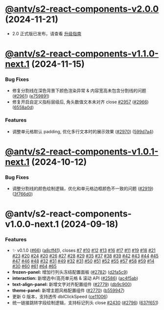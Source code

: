 # [@antv/s2-react-components-v2.0.0](#) (2024-11-21)

* 2.0 正式版已发布，请查看 [升级指南](https://s2.antv.antgroup.com/manual/migration-v2)

# [@antv/s2-react-components-v1.1.0-next.1](https://github.com/antvis/S2/compare/@antv/s2-react-components-v1.0.1-next.1...@antv/s2-react-components-v1.1.0-next.1) (2024-11-15)


### Bug Fixes

* 修复分割线在深色背景下颜色渲染异常 & 内容宽高未包含分割线的问题 ([#2961](https://github.com/antvis/S2/issues/2961)) ([e759891](https://github.com/antvis/S2/commit/e759891865eee0940d0f5c92345d5490e10eb57c))
* 修复开启自定义指标层级后, 角头数值文本未对齐 close [#2957](https://github.com/antvis/S2/issues/2957) ([#2966](https://github.com/antvis/S2/issues/2966)) ([6558a0d](https://github.com/antvis/S2/commit/6558a0df55dc324e1810e2f2a5d314de7389e2b1))


### Features

* 调整单元格默认 padding, 优化多行文本时的展示效果 ([#2970](https://github.com/antvis/S2/issues/2970)) ([599d7a4](https://github.com/antvis/S2/commit/599d7a4e76d2b606bdb0509eb684f47870a9e69d))

# [@antv/s2-react-components-v1.0.1-next.1](https://github.com/antvis/S2/compare/@antv/s2-react-components-v1.0.0...@antv/s2-react-components-v1.0.1-next.1) (2024-10-12)

### Bug Fixes

* 调整分割线的颜色绘制逻辑，优化和单元格边框颜色不一致的问题 ([#2919](https://github.com/antvis/S2/issues/2919)) ([3f766d0](https://github.com/antvis/S2/commit/3f766d02b14bf6d6ebac34b302a0232a58afe500))

# @antv/s2-react-components-v1.0.0-next.1 (2024-09-18)

### Features

* ✨ v0.1.0 ([#66](https://github.com/antvis/S2/issues/66)) ([a8cff41](https://github.com/antvis/S2/commit/a8cff413a15a4c050c82e87808e9ec2af8eb576d)), closes [#7](https://github.com/antvis/S2/issues/7) [#10](https://github.com/antvis/S2/issues/10) [#12](https://github.com/antvis/S2/issues/12) [#13](https://github.com/antvis/S2/issues/13) [#16](https://github.com/antvis/S2/issues/16) [#17](https://github.com/antvis/S2/issues/17) [#11](https://github.com/antvis/S2/issues/11) [#19](https://github.com/antvis/S2/issues/19) [#18](https://github.com/antvis/S2/issues/18) [#21](https://github.com/antvis/S2/issues/21) [#23](https://github.com/antvis/S2/issues/23) [#20](https://github.com/antvis/S2/issues/20) [#24](https://github.com/antvis/S2/issues/24) [#20](https://github.com/antvis/S2/issues/20) [#26](https://github.com/antvis/S2/issues/26) [#27](https://github.com/antvis/S2/issues/27) [#28](https://github.com/antvis/S2/issues/28) [#29](https://github.com/antvis/S2/issues/29) [#35](https://github.com/antvis/S2/issues/35) [#37](https://github.com/antvis/S2/issues/37) [#38](https://github.com/antvis/S2/issues/38) [#39](https://github.com/antvis/S2/issues/39) [#42](https://github.com/antvis/S2/issues/42) [#43](https://github.com/antvis/S2/issues/43) [#44](https://github.com/antvis/S2/issues/44) [#45](https://github.com/antvis/S2/issues/45) [#47](https://github.com/antvis/S2/issues/47) [#46](https://github.com/antvis/S2/issues/46) [#48](https://github.com/antvis/S2/issues/48) [#32](https://github.com/antvis/S2/issues/32) [#31](https://github.com/antvis/S2/issues/31) [#49](https://github.com/antvis/S2/issues/49) [#32](https://github.com/antvis/S2/issues/32) [#31](https://github.com/antvis/S2/issues/31) [#50](https://github.com/antvis/S2/issues/50) [#51](https://github.com/antvis/S2/issues/51) [#52](https://github.com/antvis/S2/issues/52) [#55](https://github.com/antvis/S2/issues/55) [#57](https://github.com/antvis/S2/issues/57) [#58](https://github.com/antvis/S2/issues/58) [#59](https://github.com/antvis/S2/issues/59) [#14](https://github.com/antvis/S2/issues/14) [#30](https://github.com/antvis/S2/issues/30) [#60](https://github.com/antvis/S2/issues/60) [#61](https://github.com/antvis/S2/issues/61) [#64](https://github.com/antvis/S2/issues/64) [#65](https://github.com/antvis/S2/issues/65)
* **frozen-panel:** 增加行列头冻结配置面板 ([#2782](https://github.com/antvis/S2/issues/2782)) ([d2fa5c9](https://github.com/antvis/S2/commit/d2fa5c958cee04a09d95ae481d62fd035728c7ae))
* **interaction:** 新增选中/高亮单元格 & 滚动 API ([#2586](https://github.com/antvis/S2/issues/2586)) ([ac4f5ab](https://github.com/antvis/S2/commit/ac4f5ab9d87bf9bf725b2ef872342a597823ebf6))
* **text-align-panel:** 新增文字对齐配置组件 ([#2779](https://github.com/antvis/S2/issues/2779)) ([db9c900](https://github.com/antvis/S2/commit/db9c9005e4cda64e84d95c0bdc432a55209c2f3b))
* **theme-panel:** 新增主题风格配置组件 ([#2770](https://github.com/antvis/S2/issues/2770)) ([b559947](https://github.com/antvis/S2/commit/b559947ae2695dc3e4b581b10785ce34956d3702))
* 更新 G 版本，支持透传 dblClickSpeed ([ce11006](https://github.com/antvis/S2/commit/ce110069c855bc68fd89e014f8436d6e8bf92a49))
* 统一链接跳转字段绘制逻辑，支持标记列头 close [#2430](https://github.com/antvis/S2/issues/2430) ([#2796](https://github.com/antvis/S2/issues/2796)) ([637f651](https://github.com/antvis/S2/commit/637f651bbaaf1fcb696afe12c03e5c7042f95fae))
